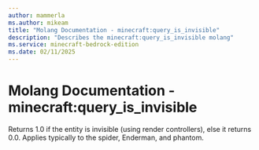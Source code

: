 ```yaml
---
author: mammerla
ms.author: mikeam
title: "Molang Documentation - minecraft:query_is_invisible"
description: "Describes the minecraft:query_is_invisible molang"
ms.service: minecraft-bedrock-edition
ms.date: 02/11/2025 
---
```


# Molang Documentation - minecraft:query_is_invisible

Returns 1.0 if the entity is invisible (using render controllers), else it returns 0.0. Applies typically to the spider, Enderman, and phantom.
